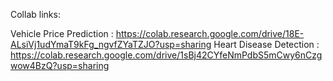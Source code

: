 Collab links:

Vehicle Price Prediction : https://colab.research.google.com/drive/18E-ALsiVj1udYmaT9kFg_ngvfZYaTZJO?usp=sharing
Heart Disease Detection : https://colab.research.google.com/drive/1sBj42CYfeNmPdbS5mCwy6nCzgwow4BzQ?usp=sharing

